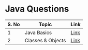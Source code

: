 # Java Questions

| S. No | Topic             | Link                                   |
| ----- | ----------------- | -------------------------------------- |
| 1     | Java Basics       | [Link](./1%20Basic%20Programs/)        |
| 2     | Classes & Objects | [Link](./2%20Classes%20%26%20Objects/) |
